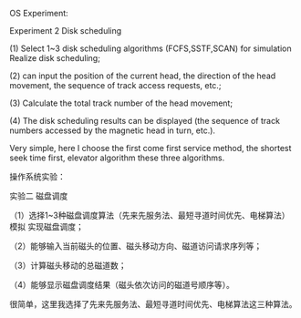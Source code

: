 OS Experiment:

Experiment 2 Disk scheduling

(1) Select 1~3 disk scheduling algorithms (FCFS,SSTF,SCAN) for simulation
Realize disk scheduling;

(2) can input the position of the current head, the direction of the head movement, the sequence of track access requests, etc.;

(3) Calculate the total track number of the head movement;

(4) The disk scheduling results can be displayed (the sequence of track numbers accessed by the magnetic head in turn, etc.).

Very simple, here I choose the first come first service method, the shortest seek time first, elevator algorithm these three algorithms.

操作系统实验：

实验二 磁盘调度

（1）选择1~3种磁盘调度算法（先来先服务法、最短寻道时间优先、电梯算法）模拟
实现磁盘调度； 

（2）能够输入当前磁头的位置、磁头移动方向、磁道访问请求序列等；

（3）计算磁头移动的总磁道数；

（4）能够显示磁盘调度结果（磁头依次访问的磁道号顺序等）。

很简单，这里我选择了先来先服务法、最短寻道时间优先、电梯算法这三种算法。
